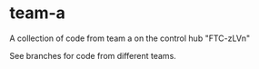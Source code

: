 # team-a
A collection of code from team a on the control hub "FTC-zLVn"

See branches for code from different teams.
